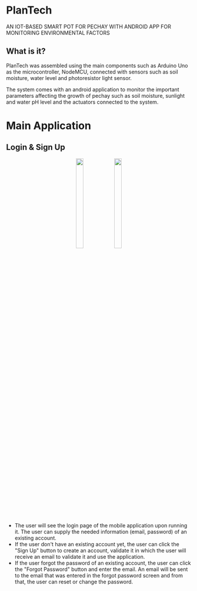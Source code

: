 # PlanTech
AN IOT-BASED SMART POT FOR PECHAY WITH ANDROID APP FOR MONITORING ENVIRONMENTAL FACTORS

## What is it?
PlanTech was assembled using the main components such as Arduino
Uno as the microcontroller, NodeMCU, connected with sensors such as soil moisture,
water level and photoresistor light sensor. 

The system comes with an android application to monitor the important parameters affecting the growth of pechay such as
soil moisture, sunlight and water pH level and the actuators connected to the system.

# Main Application
## Login & Sign Up

<p align="center">
   <img src="https://github.com/Miks29/PlanTech-Mobile-App/blob/30775ca096b80b01e2cc1b392239d94e5443f402/PlanTech_Design/login.png" align=top width=20% height=25%>
   <img src="https://github.com/Miks29/PlanTech-Mobile-App/blob/30775ca096b80b01e2cc1b392239d94e5443f402/PlanTech_Design/sign%20up.png" align=top width=20% height=25%>
</p>

- The user will see the login page of the mobile application upon running it. The user can supply the needed information (email, password) of an existing account.
- If the user don't have an existing account yet, the user can click the "Sign Up" button to create an account, validate it in which the user will receive an email to validate it and use the application.
- If the user forgot the password of an existing account, the user can click the "Forgot Password" button and enter the email. An email will be sent to the email that was entered in the forgot password screen and from that, the user can reset or change the password.

